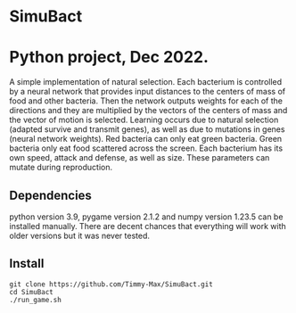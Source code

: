 # SimuBact
# Python project, Dec 2022.
A simple implementation of natural selection. Each bacterium is controlled by a neural network that provides input distances to the centers of mass of food and other bacteria. Then the network outputs weights for each of the directions and they are multiplied by the vectors of the centers of mass and the vector of motion is selected. Learning occurs due to natural selection (adapted survive and transmit genes), as well as due to mutations in genes (neural network weights).
Red bacteria can only eat green bacteria. Green bacteria only eat food scattered across the screen. Each bacterium has its own speed, attack and defense, as well as size. These parameters can mutate during reproduction.
## Dependencies
python version 3.9, pygame version 2.1.2 and numpy version 1.23.5 can be installed manually. There are decent chances that everything will work with older versions but it was never tested.
## Install
```
git clone https://github.com/Timmy-Max/SimuBact.git
cd SimuBact
./run_game.sh
```
